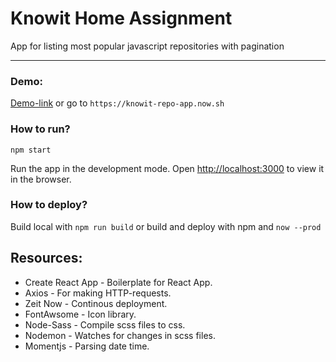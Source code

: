 
# Knowit Home Assignment 

App for listing most popular javascript repositories with pagination

----
### Demo: 
[Demo-link](https://knowit-repo-app.now.sh) or go to `https://knowit-repo-app.now.sh`

### How to run? 
`npm start`

Run the app in the development mode.
Open [http://localhost:3000](http://localhost:3000) to view it in the browser.


### How to deploy? 
Build local with `npm run build` or build and deploy with npm and `now --prod`

## Resources: 

- Create React App - Boilerplate for React App. 
- Axios - For making HTTP-requests. 
- Zeit Now - Continous deployment.
- FontAwsome - Icon library. 
- Node-Sass - Compile scss files to css. 
- Nodemon - Watches for changes in scss files. 
- Momentjs - Parsing date time. 